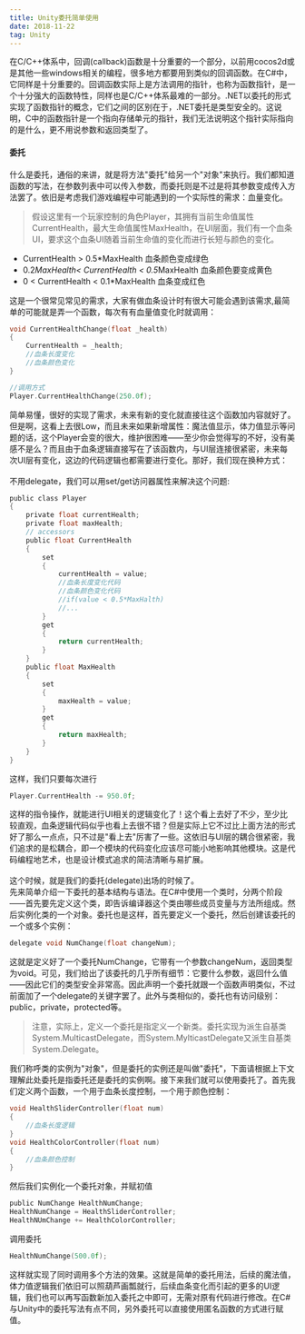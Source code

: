 ```yaml
---
title: Unity委托简单使用
date: 2018-11-22
tag: Unity
---
```

在C/C++体系中，回调(callback)函数是十分重要的一个部分，以前用cocos2d或是其他一些windows相关的编程，很多地方都要用到类似的回调函数。在C#中，它同样是十分重要的。回调函数实际上是方法调用的指针，也称为函数指针，是一个十分强大的函数特性，同样也是C/C++体系最难的一部分。.NET以委托的形式实现了函数指针的概念，它们之间的区别在于，.NET委托是类型安全的。这说明，C中的函数指针是一个指向存储单元的指针，我们无法说明这个指针实际指向的是什么，更不用说参数和返回类型了。
#### 委托
什么是委托，通俗的来讲，就是将方法"委托"给另一个"对象"来执行。我们都知道函数的写法，在参数列表中可以传入参数，而委托则是不过是将其参数变成传入方法罢了。依旧是考虑我们游戏编程中可能遇到的一个实际性的需求：血量变化。
>假设这里有一个玩家控制的角色Player，其拥有当前生命值属性CurrentHealth，最大生命值属性MaxHealth，在UI层面，我们有一个血条UI，要求这个血条UI随着当前生命值的变化而进行长短与颜色的变化。
* CurrentHealth > 0.5*MaxHealth 血条颜色变成绿色
* 0.2*MaxHealth< CurrentHealth < 0.5*MaxHealth 血条颜色要变成黄色
* 0 < CurrentHealth < 0.1*MaxHealth 血条变成红色

这是一个很常见常见的需求，大家有做血条设计时有很大可能会遇到该需求,最简单的可能就是弄一个函数，每次有有血量值变化时就调用：
```C
void CurrentHealthChange(float _health)
{
    CurrentHealth = _health;
    //血条长度变化
    //血条颜色变化
}

//调用方式
Player.CurrentHealthChange(250.0f);
```
简单易懂，很好的实现了需求，未来有新的变化就直接往这个函数加内容就好了。
<br/>但是啊，这看上去很Low，而且未来如果新增属性：魔法值显示，体力值显示等问题的话，这个Player会变的很大，维护很困难——至少你会觉得写的不好，没有美感不是么？而且由于血条逻辑直接写在了该函数内，与UI层连接很紧密，未来每次UI层有变化，这边的代码逻辑也都需要进行变化。那好，我们现在换种方式：<br/>
<br/>不用delegate，我们可以用set/get访问器属性来解决这个问题:
```C
public class Player
{
    private float currentHealth;
    private float maxHealth;
    // accessors 
    public float CurrentHealth
    {
        set
        {
            currentHealth = value;
            //血条长度变化代码
            //血条颜色变化代码
            //if(value < 0.5*MaxHalth)
            //...
        }
        get
        {
            return currentHealth;
        }
    }
    public float MaxHealth
    {
        set
        {
            maxHealth = value;
        }
        get
        {
            return maxHealth;
        }
    }
}

```
这样，我们只要每次进行
```C
Player.CurrentHealth -= 950.0f;
```
这样的指令操作，就能进行UI相关的逻辑变化了！这个看上去好了不少，至少比较直观，血条逻辑代码似乎也看上去很不错？但是实际上它不过比上面方法的形式好了那么一点点，只不过是"看上去"厉害了一些。这依旧与UI层的耦合很紧密，我们追求的是松耦合，即一个模块的代码变化应该尽可能小地影响其他模块。这是代码编程地艺术，也是设计模式追求的简洁清晰与易扩展。<br/>
<br/>这个时候，就是我们的委托(delegate)出场的时候了。
<br/>先来简单介绍一下委托的基本结构与语法。在C#中使用一个类时，分两个阶段——首先要先定义这个类，即告诉编译器这个类由哪些成员变量与方法所组成。然后实例化类的一个对象。委托也是这样，首先要定义一个委托，然后创建该委托的一个或多个实例：
```C
delegate void NumChange(float changeNum);
```
这就是定义好了一个委托NumChange，它带有一个参数changeNum，返回类型为void。可见，我们给出了该委托的几乎所有细节：它要什么参数，返回什么值——因此它们的类型安全非常高。因此声明一个委托就跟一个函数声明类似，不过前面加了一个delegate的关键字罢了。此外与类相似的，委托也有访问级别：public，private，protected等。
>注意，实际上，定义一个委托是指定义一个新类。委托实现为派生自基类System.MulticastDelegate，而System.MylticastDelegate又派生自基类System.Delegate。

我们称呼类的实例为"对象"，但是委托的实例还是叫做"委托"，下面请根据上下文理解此处委托是指委托还是委托的实例啊。接下来我们就可以使用委托了。首先我们定义两个函数，一个用于血条长度控制，一个用于颜色控制：
```C
void HealthSliderController(float num)
{
    //血条长度逻辑
}
void HealthColorController(float num)
{
    //血条颜色控制
}
```
然后我们实例化一个委托对象，并赋初值
```C
public NumChange HealthNumChange;
HealthNumChange = HealthSliderController;
HealthNUmChange += HealthColorController;
```
调用委托
```C
HealthNumChange(500.0f);
```
这样就实现了同时调用多个方法的效果。这就是简单的委托用法，后续的魔法值，体力值逻辑我们依旧可以照葫芦画瓢就行，后续血条变化而引起的更多的UI逻辑，我们也可以再写函数新加入委托之中即可，无需对原有代码进行修改。在C#与Unity中的委托写法有点不同，另外委托可以直接使用匿名函数的方式进行赋值。